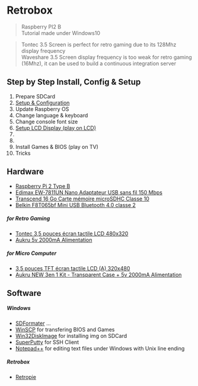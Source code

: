 # Retrobox

> Raspberry PI2 B<br>
> Tutorial made under Windows10

> Tontec 3.5 Screen is perfect for retro gaming due to its 128Mhz display frequency<br>
> Waveshare 3.5 Screen display frequency is too weak for retro gaming (16Mhz), it can be used to build a continuous integration server

## Step by Step Install, Config & Setup

1. Prepare SDCard
2. [Setup & Configuration](./II-setup_configuration.md)
  1. Update Raspberry OS
  2. Change language & keyboard
  3. Change console font size
3. [Setup LCD Display (play on LCD)](./III-setup_lcd_display.md)
  1.
  2.
4. Install Games & BIOS (play on TV)
5. Tricks

## Hardware

- [Raspberry Pi 2 Type B](http://www.amazon.fr/dp/B00T2U7R7I)
- [Edimax EW-7811UN Nano Adaptateur USB sans fil 150 Mbps](http://www.amazon.fr/dp/B003MTTJOY)
- [Transcend 16 Go Carte mémoire microSDHC Classe 10](http://www.amazon.fr/dp/B00APCMMEK)
- [Belkin F8T065bf Mini USB Bluetooth 4.0 classe 2](http://www.amazon.fr/dp/B009IQB3US)

##### for Retro Gaming

- [Tontec 3,5 pouces écran tactile LCD 480x320](http://www.amazon.fr/dp/B00OFLKPG4)
- [Aukru 5v 2000mA Alimentation](http://www.amazon.fr/dp/B00V07YY0Y)

##### for Micro Computer

- [3,5 pouces TFT écran tactile LCD (A) 320x480](http://www.amazon.fr/dp/B00SKOPWC4)
- [Aukru NEW 3en 1 Kit - Transparent Case + 5v 2000mA Alimentation](http://www.amazon.fr/dp/B00UCSO9G6)

## Software

##### Windows

- [SDFormater](https://www.sdcard.org/downloads/formatter_4/) ...
- [WinSCP](https://winscp.net/eng/docs/lang:fr) for transfering BIOS and Games
- [Win32DiskImage](http://sourceforge.net/projects/win32diskimager/) for installing img on SDCard
- [SuperPutty](https://github.com/jimradford/superputty) for SSH Client
- [Notepad++](https://notepad-plus-plus.org/fr/) for editing text files under Windows with Unix line ending

##### Retrobox

- [Retropie](https://github.com/RetroPie/RetroPie-Setup/wiki/First-Installation)
